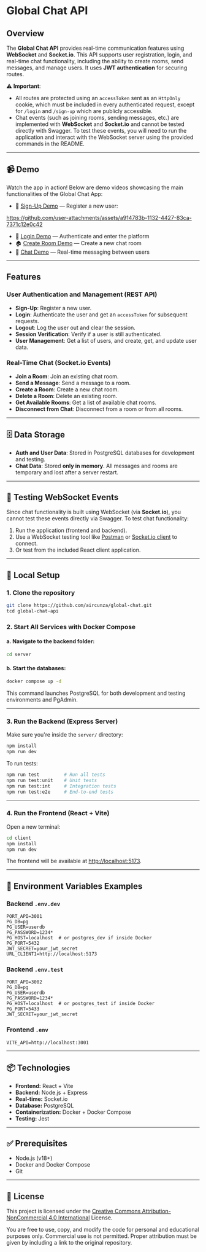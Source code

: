 # Global Chat API

## Overview

The **Global Chat API** provides real-time communication features using **WebSocket** and **Socket.io**. This API supports user registration, login, and real-time chat functionality, including the ability to create rooms, send messages, and manage users. It uses **JWT authentication** for securing routes.

⚠️ **Important**:

- All routes are protected using an `accessToken` sent as an `HttpOnly` cookie, which must be included in every authenticated request, except for `/login` and `/sign-up` which are publicly accessible.
- Chat events (such as joining rooms, sending messages, etc.) are implemented with **WebSocket** and **Socket.io** and cannot be tested directly with Swagger. To test these events, you will need to run the application and interact with the WebSocket server using the provided commands in the README.

---

## 📹 Demo

Watch the app in action! Below are demo videos showcasing the main functionalities of the Global Chat App:

- 🔐 [Sign-Up Demo](#) — Register a new user:
  

https://github.com/user-attachments/assets/a914783b-1132-4427-83ca-7371c12e0c42


- 🔑 [Login Demo](#) — Authenticate and enter the platform
- 🏠 [Create Room Demo](#) — Create a new chat room
- 💬 [Chat Demo](#) — Real-time messaging between users

---

## Features

### User Authentication and Management (REST API)

- **Sign-Up**: Register a new user.
- **Login**: Authenticate the user and get an `accessToken` for subsequent requests.
- **Logout**: Log the user out and clear the session.
- **Session Verification**: Verify if a user is still authenticated.
- **User Management**: Get a list of users, and create, get, and update user data.

### Real-Time Chat (Socket.io Events)

- **Join a Room**: Join an existing chat room.
- **Send a Message**: Send a message to a room.
- **Create a Room**: Create a new chat room.
- **Delete a Room**: Delete an existing room.
- **Get Available Rooms**: Get a list of available chat rooms.
- **Disconnect from Chat**: Disconnect from a room or from all rooms.

---

## 🗄️ Data Storage

- **Auth and User Data**: Stored in PostgreSQL databases for development and testing.
- **Chat Data**: Stored **only in memory**. All messages and rooms are temporary and lost after a server restart.

---

## 🧪 Testing WebSocket Events

Since chat functionality is built using WebSocket (via **Socket.io**), you cannot test these events directly via Swagger. To test chat functionality:

1. Run the application (frontend and backend).
2. Use a WebSocket testing tool like [Postman](https://www.postman.com/) or [Socket.io client](https://socket.io/docs/v4/client-api/) to connect.
3. Or test from the included React client application.

---

## 🚀 Local Setup

### 1. Clone the repository

```bash
git clone https://github.com/aircunza/global-chat.git
tcd global-chat-api
```

### 2. Start All Services with Docker Compose

#### a. Navigate to the backend folder:

```bash
cd server
```

#### b. Start the databases:

```bash
docker compose up -d
```

This command launches PostgreSQL for both development and testing environments and PgAdmin.

---

### 3. Run the Backend (Express Server)

Make sure you're inside the `server/` directory:

```bash
npm install
npm run dev
```

To run tests:

```bash
npm run test         # Run all tests
npm run test:unit    # Unit tests
npm run test:int     # Integration tests
npm run test:e2e     # End-to-end tests
```

---

### 4. Run the Frontend (React + Vite)

Open a new terminal:

```bash
cd client
npm install
npm run dev
```

The frontend will be available at [http://localhost:5173](http://localhost:5173).

---

## 📁 Environment Variables Examples

### Backend `.env.dev`

```env
PORT_API=3001
PG_DB=pg
PG_USER=userdb
PG_PASSWORD=1234*
PG_HOST=localhost  # or postgres_dev if inside Docker
PG_PORT=5432
JWT_SECRET=your_jwt_secret
URL_CLIENT1=http://localhost:5173
```

### Backend `.env.test`

```env
PORT_API=3002
PG_DB=pg
PG_USER=userdb
PG_PASSWORD=1234*
PG_HOST=localhost  # or postgres_test if inside Docker
PG_PORT=5433
JWT_SECRET=your_jwt_secret
```

### Frontend `.env`

```env
VITE_API=http://localhost:3001
```

---

## 📦 Technologies

- **Frontend:** React + Vite
- **Backend:** Node.js + Express
- **Real-time:** Socket.io
- **Database:** PostgreSQL
- **Containerization:** Docker + Docker Compose
- **Testing:** Jest

---

## ✅ Prerequisites

- Node.js (v18+)
- Docker and Docker Compose
- Git

---

## 📄 License

This project is licensed under the [Creative Commons Attribution-NonCommercial 4.0 International](https://creativecommons.org/licenses/by-nc/4.0/) License.

You are free to use, copy, and modify the code for personal and educational purposes only. Commercial use is not permitted. Proper attribution must be given by including a link to the original repository.

